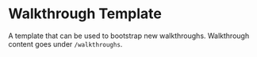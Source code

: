 # Walkthrough Template

A template that can be used to bootstrap new walkthroughs. Walkthrough content goes under `/walkthroughs`.

